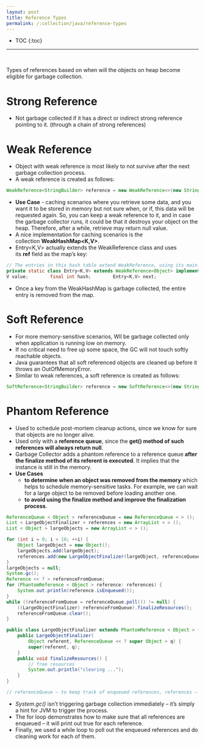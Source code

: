```yaml
---
layout: post
title: Reference Types
permalink: /:collection/java/reference-types
---
```


- TOC
{:toc}

<hr><br>

Types of references based on when will the objects on heap become eligible for garbage collection.

# Strong Reference
- Not garbage collected if it has a direct or indirect strong reference pointing to it. (through a chain of strong references)

# Weak Reference
- Object with weak reference is most likely to not survive after the next garbage collection process. 
- A weak reference is created as follows:

```java
WeakReference<StringBuilder> reference = new WeakReference<>(new StringBuilder());
```
- **Use Case** - caching scenarios where you retrieve some data, and you want it to be stored in memory but not sure when, or if, this data will be requested again. So, you can keep a weak reference to it, and in case the garbage collector runs, it could be that it destroys your object on the heap. Therefore, after a while, retrieve may return null value.
- A nice implementation for caching scenarios is the collection **WeakHashMap<K,V>**. 
- Entry<K,V> actually extends the WeakReference class and uses its **ref** field as the map’s key:

```java
// The entries in this hash table extend WeakReference, using its main ref field as the key.
private static class Entry<K,V> extends WeakReference<Object> implements Map.Entry<K,V> {
V value;        final int hash;        Entry<K,V> next;
```
- Once a key from the WeakHashMap is garbage collected, the entire entry is removed from the map.

# Soft Reference
- For more memory-sensitive scenarios, Wll be garbage collected only when application is running low on memory. 
- If no critical need to free up some space, the GC will not touch softly reachable objects.
- Java guarantees that all soft referenced objects are cleaned up before it throws an OutOfMemoryError. 
- Similar to weak references, a soft reference is created as follows:

```java
SoftReference<StringBuilder> reference = new SoftReference<>(new StringBuilder());
```

# Phantom Reference
- Used to schedule post-mortem cleanup actions, since we know for sure that objects are no longer alive. 
- Used only with a **reference queue**, since the **get() method of such references will always return null**.
- Garbage Collector adds a phantom reference to a reference queue **after the finalize method of its referent is executed**. It implies that the instance is still in the memory.
- **Use Cases**
	- **to determine when an object was removed from the memory** which helps to schedule memory-sensitive tasks. For example, we can wait for a large object to be removed before loading another one.
	- **to avoid using the finalize method and improve the finalization process**.

```java
ReferenceQueue < Object > referenceQueue = new ReferenceQueue < > ();
List < LargeObjectFinalizer > references = new ArrayList < > ();
List < Object > largeObjects = new ArrayList < > ();

for (int i = 0; i < 10; ++i) {
    Object largeObject = new Object();
    largeObjects.add(largeObject);
    references.add(new LargeObjectFinalizer(largeObject, referenceQueue));
}
largeObjects = null;
System.gc();
Reference << ? > referenceFromQueue;
for (PhantomReference < Object > reference: references) {
    System.out.println(reference.isEnqueued());
}
while ((referenceFromQueue = referenceQueue.poll()) != null) {
    ((LargeObjectFinalizer) referenceFromQueue).finalizeResources();
    referenceFromQueue.clear();
}
```
```java
public class LargeObjectFinalizer extends PhantomReference < Object > {
    public LargeObjectFinalizer(
        Object referent, ReferenceQueue << ? super Object > q) {
        super(referent, q);
    }
    public void finalizeResources() {
        // free resources
        System.out.println("clearing ...");
    }
}

// referenceQueue – to keep track of enqueued references, references – to perform cleaning work afterward, largeObjects – a large data structure.
```
- *System.gc()* isn’t triggering garbage collection immediately – it’s simply a hint for JVM to trigger the process.
- The for loop demonstrates how to make sure that all references are enqueued – it will print out true for each reference.
- Finally, we used a while loop to poll out the enqueued references and do cleaning work for each of them.

